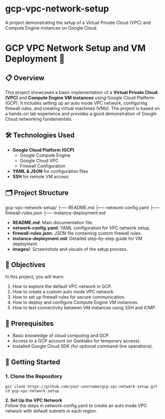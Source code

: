 # gcp-vpc-network-setup
A project demonstrating the setup of a Virtual Private Cloud (VPC) and Compute Engine instances on Google Cloud.

# GCP VPC Network Setup and VM Deployment 🚀

## 📋 Overview
This project showcases a basic implementation of a **Virtual Private Cloud (VPC)** and **Compute Engine VM instances** using Google Cloud Platform (GCP). It includes setting up an auto mode VPC network, configuring firewall rules, and creating virtual machines (VMs). The project is based on a hands-on lab experience and provides a good demonstration of Google Cloud networking fundamentals.

## 🛠️ Technologies Used
- **Google Cloud Platform (GCP)**
  - Google Compute Engine
  - Google Cloud VPC
  - Firewall Configuration
- **YAML & JSON** for configuration files
- **SSH** for remote VM access

## 🗂️ Project Structure
gcp-vpc-network-setup/ ├── README.md ├── network-config.yaml ├── firewall-rules.json ├── instance-deployment.md 


- **README.md**: Main documentation file.
- **network-config.yaml**: YAML configuration for VPC network setup.
- **firewall-rules.json**: JSON file containing custom firewall rules.
- **instance-deployment.md**: Detailed step-by-step guide for VM deployment.
- **images/**: Screenshots and visuals of the setup process.

## 🎯 Objectives
In this project, you will learn:
1. How to explore the default VPC network in GCP.
2. How to create a custom auto mode VPC network.
3. How to set up firewall rules for secure communication.
4. How to deploy and configure Compute Engine VM instances.
5. How to test connectivity between VM instances using SSH and ICMP.

## 📝 Prerequisites
- Basic knowledge of cloud computing and GCP.
- Access to a GCP account (or Qwiklabs for temporary access).
- Installed Google Cloud SDK (for optional command-line operations).

## 🚀 Getting Started
### 1. Clone the Repository
```
git clone https://github.com/your-username/gcp-vpc-network-setup.git
cd gcp-vpc-network-setup
```

**2. Set Up the VPC Network** <br>
Follow the steps in network-config.yaml to create an auto mode VPC network with default subnets in each region.



